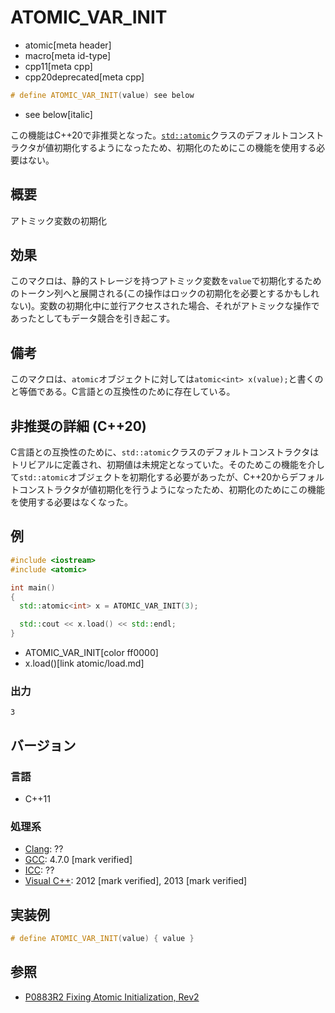 # ATOMIC_VAR_INIT
* atomic[meta header]
* macro[meta id-type]
* cpp11[meta cpp]
* cpp20deprecated[meta cpp]

```cpp
# define ATOMIC_VAR_INIT(value) see below
```
* see below[italic]

この機能はC++20で非推奨となった。[`std::atomic`](atomic.md)クラスのデフォルトコンストラクタが値初期化するようになったため、初期化のためにこの機能を使用する必要はない。


## 概要
アトミック変数の初期化


## 効果
このマクロは、静的ストレージを持つアトミック変数を`value`で初期化するためのトークン列へと展開される(この操作はロックの初期化を必要とするかもしれない)。変数の初期化中に並行アクセスされた場合、それがアトミックな操作であったとしてもデータ競合を引き起こす。


## 備考
このマクロは、`atomic`オブジェクトに対しては`atomic<int> x(value);`と書くのと等価である。C言語との互換性のために存在している。


## 非推奨の詳細 (C++20)
C言語との互換性のために、`std::atomic`クラスのデフォルトコンストラクタはトリビアルに定義され、初期値は未規定となっていた。そのためこの機能を介して`std::atomic`オブジェクトを初期化する必要があったが、C++20からデフォルトコンストラクタが値初期化を行うようになったため、初期化のためにこの機能を使用する必要はなくなった。


## 例
```cpp example
#include <iostream>
#include <atomic>

int main()
{
  std::atomic<int> x = ATOMIC_VAR_INIT(3);

  std::cout << x.load() << std::endl;
}
```
* ATOMIC_VAR_INIT[color ff0000]
* x.load()[link atomic/load.md]


### 出力
```
3
```


## バージョン
### 言語
- C++11

### 処理系
- [Clang](/implementation.md#clang): ??
- [GCC](/implementation.md#gcc): 4.7.0 [mark verified]
- [ICC](/implementation.md#icc): ??
- [Visual C++](/implementation.md#visual_cpp): 2012 [mark verified], 2013 [mark verified]


## 実装例
```cpp
# define ATOMIC_VAR_INIT(value) { value }
```

## 参照
- [P0883R2 Fixing Atomic Initialization, Rev2](http://www.open-std.org/jtc1/sc22/wg21/docs/papers/2019/p0883r2.pdf)
